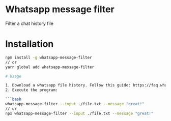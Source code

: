 # Whatsapp message filter

Filter a chat history file

# Installation

```bash
npm install -g whatsapp-message-filter
// or
yarn global add whatsapp-message-filter

# Usage

1. Download a whatsapp file history. Follow this guide: https://faq.whatsapp.com/en/android/23756533/
2. Execute the program:

```bash
whatsapp-message-filter --input ./file.txt --message "great!"
// or
npx whatsapp-message-filter --input ./file.txt --message "great!"
```